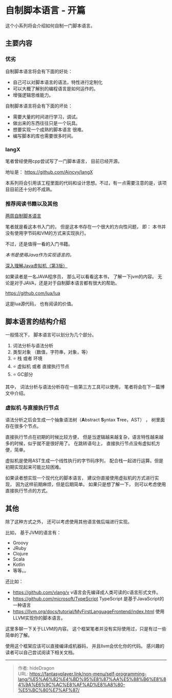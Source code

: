 # 自制脚本语言 - 开篇


这个小系列将会介绍如何自制一门脚本语言。 



## 主要内容



### 优劣

自制脚本语言将会有下面的好处：

- 自己可以对脚本语言的语法，特性进行定制化
- 可以大概了解别的编程语言是如何运作的。
- 增强逻辑思维能力。



自制脚本语言将会有下面的坏处：

- 需要大量的时间进行学习，调试。
- 做出来的东西往往只是一个玩具。
- 想要实现一个成熟的脚本语言 很难。
- 编写脚本的库也需要很多时间。



### langX

笔者曾经使用cpp尝试写了一门脚本语言， 目前已经开源。 

地址是： https://github.com/Aincvy/langX

本系列将会引用该工程里面的代码和设计思想。不过，有一点需要注意的是，该项目目前还十分的不成熟。

### 推荐阅读书籍以及其他

[两周自制脚本语言](https://book.douban.com/subject/25908672/)

笔者就是看这本书入门的， 但是这本书存在一个很大的方向性问题， 即： 本书并没有使用字节码和VM的方式来实现执行。

不过，还是值得一看的入门书籍。

*本书是使用Java作为实现语言的。*

[深入理解Java虚拟机（第3版）](https://book.douban.com/subject/34907497/)

如果读者是一名JAVA程序员， 那么可以看看这本书， 了解一下jvm的内容。 无论是对于JAVA，还是对于自制脚本语言都有很大的帮助。



https://github.com/lua/lua

这是lua源代码， 也有阅读的价值。



## 脚本语言的结构介绍

一般情况下， 脚本语言可以划分为几个部分。

1. 词法分析与语法分析
2. 类型对象 （数值，字符串，对象，等）
3. ⭐ 栈  或者 环境   
4. ⭐ 虚拟机 或者 直接执行节点 
5. ⭐ GC部分

其中， 词法分析与语法分析存在一些第三方工具可以使用， 笔者将会在下一篇博文中介绍。

### 虚拟机 与直接执行节点

语法分析之后会生成一个抽象语法树（**A**bstract **S**yntax **T**ree，AST） ， 树里面存在很多个节点。

直接执行节点在初期的时候比较方便， 但是当逻辑越来越复杂，语言特性越来越多的时候，似乎就不是很好用了。 在跳转语句上， 直接执行节点没有虚拟机方便，简单。

虚拟机是使用AST生成一个线性执行的字节码序列， 配合栈一起进行运算。但是初期实现起来可能比较困难。

如果读者想实现一个现代化的脚本语言， 建议你直接使用虚拟机的方式进行实现， 因为这样前期麻烦，但是后期简单。  如果只是想了解一下， 则可以考虑使用直接执行节点的方式。



## 其他

除了这种方式之外， 还可以考虑使用其他语言做后端进行实现。

比如， 基于JVM的语言有：

- Groovy
- JRuby
- Clojure
- Scala
- Kotlin
- 等等。。



还比如：

- https://github.com/vlang/v     v语言会先编译成人类可读的c语言形式文件。
- https://github.com/microsoft/TypeScript  TypeScript 是基于JavaScript的一种语言
- https://llvm.org/docs/tutorial/MyFirstLanguageFrontend/index.html 使用LLVM实现你的脚本语言。



这里多聊一下关于LLVM的内容。 这个框架笔者并没有实际使用过，只是有过一些简单的了解。

使用这个框架应该可以直接编译成机器码， 并且llvm会优化你的代码。 感兴趣的读者可以自己尝试阅读下相关文档。




---

> 作者: hideDragon  
> URL: https://fantasyplayer.link/non-menu/self-programming-lang/%E5%A6%82%E4%BD%95%E8%87%AA%E5%88%B6%E8%84%9A%E6%9C%AC%E8%AF%AD%E8%A8%80-%E5%BC%80%E7%AF%87/  

